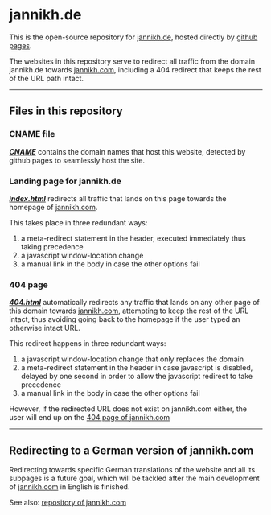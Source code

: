 # jannikh.de
This is the open-source repository for [jannikh.de](https://jannikh.de), hosted directly by [github pages](https://pages.github.com/).

The websites in this repository serve to redirect all traffic from the domain jannikh.de towards [jannikh.com](https://jannikh.com), including a 404 redirect that keeps the rest of the URL path intact.

---

## Files in this repository
### CNAME file
***[CNAME](CNAME)*** contains the domain names that host this website, detected by github pages to seamlessly host the site.

### Landing page for jannikh.de
***[index.html](index.html)*** redirects all traffic that lands on this page towards the homepage of [jannikh.com](https://jannikh.com).

This takes place in three redundant ways:
1. a meta-redirect statement in the header, executed immediately thus taking precedence
1. a javascript window-location change
1. a manual link in the body in case the other options fail

### 404 page
***[404.html](404.html)*** automatically redirects any traffic that lands on any other page of this domain towards [jannikh.com](https://jannikh.com), attempting to keep the rest of the URL intact, thus avoiding going back to the homepage if the user typed an otherwise intact URL.

This redirect happens in three redundant ways:
1. a javascript window-location change that only replaces the domain
1. a meta-redirect statement in the header in case javascript is disabled, delayed by one second in order to allow the javascript redirect to take precedence
1. a manual link in the body in case the other options fail

However, if the redirected URL does not exist on jannikh.com either, the user will end up on the [404 page of jannikh.com](https://jannikh.com/404)

---

## Redirecting to a German version of jannikh.com
Redirecting towards specific German translations of the website and all its subpages is a future goal, which will be tackled after the main development of [jannikh.com](https://jannikh.com) in English is finished.

See also: [repository of jannikh.com](https://github.com/jannikh/jannikh.com/)

